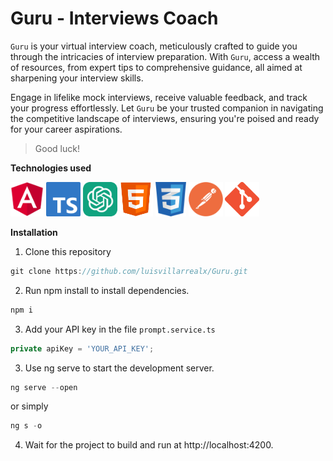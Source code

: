 # Guru - Interviews Coach

`Guru` is your virtual interview coach, meticulously crafted to guide you through the intricacies of interview preparation. With `Guru`, access a wealth of resources, from expert tips to comprehensive guidance, all aimed at sharpening your interview skills.

Engage in lifelike mock interviews, receive valuable feedback, and track your progress effortlessly. Let `Guru` be your trusted companion in navigating the competitive landscape of interviews, ensuring you're poised and ready for your career aspirations.

> Good luck!

**Technologies used**

<a href="https://angular.dev/" title="Angular"><img src="README/angular.png" height="55px"/></a>
<a href="https://learn.microsoft.com/en-us/training/modules/typescript-get-started/" title="TypeScript"><img src="README/typescript.png" height="55px"/></a>
<a href="https://platform.openai.com/" title="ChatGPT"><img src="README/chatgpt.png" height="55px"/></a>
<a href="https://www.w3schools.com/html/" title="HTML"><img src="README/html.png" height="55px"/></a>
<a href="https://www.w3schools.com/css/" title="CSS"><img src="README/css.png" height="55px"/></a>
<a href="https://www.postman.com/" title="Postman"><img src="README/postman.png" height="55px"/></a>
<a href="https://git-scm.com/" title="Git"><img src="README/git.png" height="55px"/></a>


**Installation**

1. Clone this repository 
```js
git clone https://github.com/luisvillarrealx/Guru.git
```
2. Run npm install to install dependencies.
```js
npm i
```
3. Add your API key in the file `prompt.service.ts`

```js
private apiKey = 'YOUR_API_KEY';
```

3. Use ng serve to start the development server.
```js
ng serve --open
```
or simply
```js
ng s -o
```
4. Wait for the project to build and run at http://localhost:4200.
